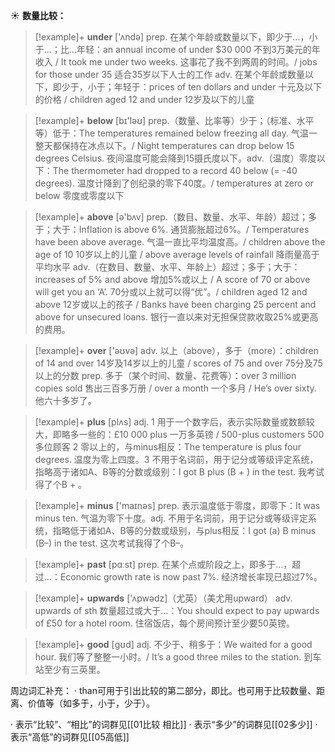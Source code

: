 ☀ <span class="category">**数量比较：**</span>
>[!example]+ <span class="vocabulary">**under**</span> ['ʌndə] 
> <span class="definition">prep. 在某个年龄或数量以下，即少于…，小于…；比…年轻：</span>an annual income of under $30 000 不到3万美元的年收入 / It took me under two weeks. 这事花了我不到两周的时间。/ jobs for those under 35 适合35岁以下人士的工作 <span class="definition">adv. 在某个年龄或数量以下，即少于，小于；年轻于：</span>prices of ten dollars and under 十元及以下的价格 / children aged 12 and under 12岁及以下的儿童

>[!example]+ <span class="vocabulary">**below**</span> [bɪ'ləʊ] 
> <span class="definition">prep.（数量、比率等）少于；（标准、水平等）低于：</span>The temperatures remained below freezing all day. 气温一整天都保持在冰点以下。/ Night temperatures can drop below 15 degrees Celsius. 夜间温度可能会降到15摄氏度以下。<span class="definition">adv.（温度）零度以下：</span>The thermometer had dropped to a record 40 below (= -40 degrees). 温度计降到了创纪录的零下40度。/ temperatures at zero or below 零度或零度以下

>[!example]+ <span class="vocabulary">**above**</span> [ə'bʌv] 
> <span class="definition">prep.（数目、数量、水平、年龄）超过；多于；大于：</span>Inflation is above 6%. 通货膨胀超过6%。/ Temperatures have been above average. 气温一直比平均温度高。/ children above the age of 10 10岁以上的儿童 / above average levels of rainfall 降雨量高于平均水平 <span class="definition">adv.（在数目、数量、水平、年龄上）超过；多于；大于：</span>increases of 5% and above 增加5%或以上 / A score of 70 or above will get you an ‘A’. 70分或以上就可以得“优”。/ children aged 12 and above 12岁或以上的孩子 / Banks have been charging 25 percent and above for unsecured loans. 银行一直以来对无担保贷款收取25%或更高的费用。

>[!example]+ <span class="vocabulary">**over**</span> ['əʊvə] 
> <span class="definition">adv. 以上（above），多于（more）：</span>children of 14 and over 14岁及14岁以上的儿童 / scores of 75 and over 75分及75以上的分数 <span class="definition">prep. 多于（某个时间、数量、花费等）：</span>over 3 million copies sold 售出三百多万册 / over a month 一个多月 / He’s over sixty. 他六十多岁了。

>[!example]+ <span class="vocabulary">**plus**</span> [plʌs] 
> <span class="definition">adj. 1 用于一个数字后，表示实际数量或数额较大，即略多一些的：</span>£10 000 plus 一万多英镑 / 500-plus customers 500多位顾客 <span class="definition">2 零以上的，与minus相反：</span>The temperature is plus four degrees. 温度为零上四度。<span class="definition">3 不用于名词前，用于记分或等级评定系统，指略高于诸如A、B等的分数或级别：</span>I got B plus (B + ) in the test. 我考试得了个B + 。

>[!example]+ <span class="vocabulary">**minus**</span> ['maɪnəs] 
> <span class="definition">prep. 表示温度低于零度，即零下：</span>It was minus ten. 气温为零下十度。<span class="definition">adj. 不用于名词前，用于记分或等级评定系统，指略低于诸如A、B等的分数或级别，与plus相反：</span>I got (a) B minus (B–) in the test. 这次考试我得了个B–。

>[!example]+ <span class="vocabulary">**past**</span> [pɑːst] 
> <span class="definition">prep. 在某个点或阶段之上，即多于…，超过…：</span>Economic growth rate is now past 7%. 经济增长率现已超过7%。

>[!example]+ <span class="vocabulary">**upwards**</span> ['ʌpwədz]（尤英）（美尤用upward）
> <span class="definition">adv. upwards of sth 数量超过或大于…：</span>You should expect to pay upwards of £50 for a hotel room. 住宿饭店，每个房间预计至少要50英镑。

>[!example]+ <span class="vocabulary">**good**</span> [ɡʊd] 
> <span class="definition">adj. 不少于、稍多于：</span>We waited for a good hour. 我们等了整整一小时。/ It’s a good three miles to the station. 到车站至少有三英里。

周边词汇补充：
· than可用于引出比较的第二部分，即比。也可用于比较数量、距离、价值等（如多于，小于，少于）。

· 表示“比较”、“相比”的词群见[[01比较 相比]]
· 表示“多少”的词群见[[02多少]]
· 表示“高低”的词群见[[05高低]]
